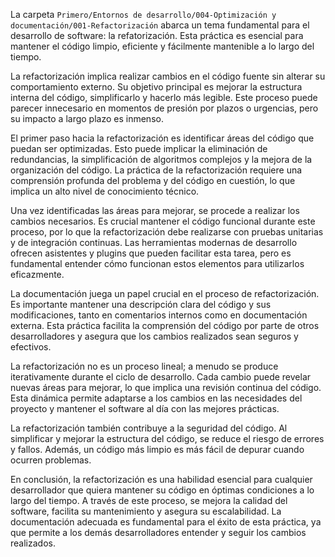 La carpeta `Primero/Entornos de desarrollo/004-Optimización y documentación/001-Refactorización` abarca un tema fundamental para el desarrollo de software: la refatorización. Esta práctica es esencial para mantener el código limpio, eficiente y fácilmente mantenible a lo largo del tiempo.

La refactorización implica realizar cambios en el código fuente sin alterar su comportamiento externo. Su objetivo principal es mejorar la estructura interna del código, simplificarlo y hacerlo más legible. Este proceso puede parecer innecesario en momentos de presión por plazos o urgencias, pero su impacto a largo plazo es inmenso.

El primer paso hacia la refactorización es identificar áreas del código que puedan ser optimizadas. Esto puede implicar la eliminación de redundancias, la simplificación de algoritmos complejos y la mejora de la organización del código. La práctica de la refactorización requiere una comprensión profunda del problema y del código en cuestión, lo que implica un alto nivel de conocimiento técnico.

Una vez identificadas las áreas para mejorar, se procede a realizar los cambios necesarios. Es crucial mantener el código funcional durante este proceso, por lo que la refactorización debe realizarse con pruebas unitarias y de integración continuas. Las herramientas modernas de desarrollo ofrecen asistentes y plugins que pueden facilitar esta tarea, pero es fundamental entender cómo funcionan estos elementos para utilizarlos eficazmente.

La documentación juega un papel crucial en el proceso de refactorización. Es importante mantener una descripción clara del código y sus modificaciones, tanto en comentarios internos como en documentación externa. Esta práctica facilita la comprensión del código por parte de otros desarrolladores y asegura que los cambios realizados sean seguros y efectivos.

La refactorización no es un proceso lineal; a menudo se produce iterativamente durante el ciclo de desarrollo. Cada cambio puede revelar nuevas áreas para mejorar, lo que implica una revisión continua del código. Esta dinámica permite adaptarse a los cambios en las necesidades del proyecto y mantener el software al día con las mejores prácticas.

La refactorización también contribuye a la seguridad del código. Al simplificar y mejorar la estructura del código, se reduce el riesgo de errores y fallos. Además, un código más limpio es más fácil de depurar cuando ocurren problemas.

En conclusión, la refactorización es una habilidad esencial para cualquier desarrollador que quiera mantener su código en óptimas condiciones a lo largo del tiempo. A través de este proceso, se mejora la calidad del software, facilita su mantenimiento y asegura su escalabilidad. La documentación adecuada es fundamental para el éxito de esta práctica, ya que permite a los demás desarrolladores entender y seguir los cambios realizados.
